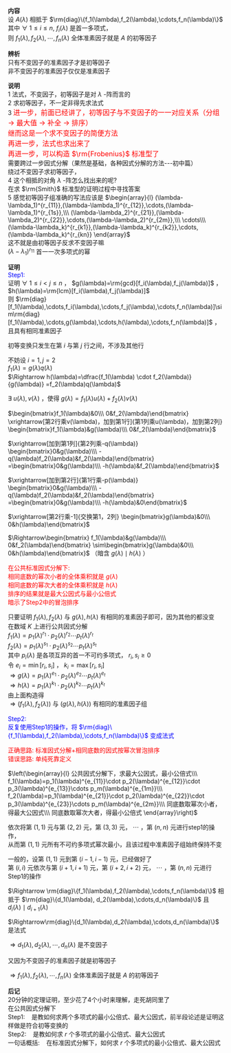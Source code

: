 **内容**  
设 $A(\lambda)$ 相抵于 $\rm{diag}\{f_1(\lambda),f_2(\lambda),\cdots,f_n(\lambda)\}$  
其中 $\forall\ 1\le i\le n,\ f_i(\lambda)$ 是首一多项式，  
则 $f_1(\lambda),f_2(\lambda),\cdots,f_n(\lambda)$ 全体准素因子就是 $A$ 的初等因子  
  
**辨析**  
只有不变因子的准素因子才是初等因子  
非不变因子的准素因子仅仅是准素因子  
  
**说明**  
1 法式，不变因子，初等因子是对 $\lambda$ -阵而言的  
2 求初等因子，不一定非得先求法式  
3 <font color=red size=3>进一步，前面已经讲了，初等因子与不变因子的一一对应关系（分组 $\to$ 最大值 $\to$ 补全 $\to$ 排序）</font>  
<font color=red size=3>继而这是一个求不变因子的简便方法</font>  
<font color=red size=3>再进一步，法式也求出来了</font>  
<font color=red size=3>再进一步，可以构造 $\rm{Frobenius}$ 标准型了</font>  
需要跨过一步因式分解（果然是基础，各种因式分解的方法---初中篇）  
绕过不变因子求初等因子，  
4 这个相抵的对角 $\lambda$ -阵怎么找出来的呢?  
在求 $\rm{Smith}$ 标准型的证明过程中寻找答案  
5 感觉初等因子组准确的写法应该是 $\begin{array}{l}  
(\lambda-\lambda_1)^{r_{11}},(\lambda-\lambda_1)^{r_{12}},\cdots,(\lambda-\lambda_1)^{r_{1s}},\\\  
(\lambda-\lambda_2)^{r_{21}},(\lambda-\lambda_2)^{r_{22}},\cdots,(\lambda-\lambda_2)^{r_{2m}},\\\  
\cdots\\\  
(\lambda-\lambda_k)^{r_{k1}},(\lambda-\lambda_k)^{r_{k2}},\cdots,(\lambda-\lambda_k)^{r_{kn}}  
\end{array}$  
这不就是由初等因子反求不变因子嘛  
 $(\lambda-\lambda_1)^{r_{11}}$ 首一一次多项式的幂  
  
**证明**  
<font color=blue>Step1:</font>  
证明 $\forall\ 1\le i<j\le n$ ， $g(\lambda)=\rm{gcd}[f_i(\lambda),f_j(\lambda)]$ ， $h(\lambda)=\rm{lcm}[f_i(\lambda),f_j(\lambda)]$  
则 $\rm{diag}[f_1(\lambda),\cdots,f_i(\lambda),\cdots,f_j(\lambda),\cdots,f_n(\lambda)]\sim\rm{diag}[f_1(\lambda),\cdots,g(\lambda),\cdots,h(\lambda),\cdots,f_n(\lambda)]$ ，  
且具有相同准素因子  
  
初等变换只发生在第 $i$ 与第 $j$ 行之间，不涉及其他行  
  
不妨设 $i=1,j=2$  
 $f_1(\lambda)=g(\lambda)q(\lambda)$  
 $\Rightarrow h(\lambda)=\dfrac{f_1(\lambda)  
\cdot f_2(\lambda)}{g(\lambda)}  
=f_2(\lambda)q(\lambda)$  
  
 $\exists\ u(\lambda),v(\lambda)$ ，使得 $g(\lambda)=f_1(\lambda)u(\lambda)+f_2(\lambda)v(\lambda)$  
  
 $\begin{bmatrix}f_1(\lambda)&0\\\ 0&f_2(\lambda)\end{bmatrix}  
\xrightarrow[第2行乘v(\lambda)，加到第1行]{第1列乘u(\lambda)，加到第2列}  
\begin{bmatrix}f_1(\lambda)&g(\lambda)\\\ 0&f_2(\lambda)\end{bmatrix}$  
  
 $\xrightarrow[加到第1列]{第2列乘-q(\lambda)}  
\begin{bmatrix}0&g(\lambda)\\\ -q(\lambda)f_2(\lambda)&f_2(\lambda)\end{bmatrix}  
=\begin{bmatrix}0&g(\lambda)\\\ -h(\lambda)&f_2(\lambda)\end{bmatrix}$  
  
 $\xrightarrow[加到第2行]{第1行乘-p(\lambda)}  
\begin{bmatrix}0&g(\lambda)\\\ -q(\lambda)f_2(\lambda)&f_2(\lambda)\end{bmatrix}  
=\begin{bmatrix}0&g(\lambda)\\\ -h(\lambda)&0\end{bmatrix}$  
  
 $\xrightarrow[第2行乘-1]{交换第1，2列}  
\begin{bmatrix}g(\lambda)&0\\\ 0&h(\lambda)\end{bmatrix}$  
  
 $\Rightarrow\begin{bmatrix}  
f_1(\lambda)&g(\lambda)\\\ 0&f_2(\lambda)\end{bmatrix}  
\sim\begin{bmatrix}g(\lambda)&0\\\ 0&h(\lambda)\end{bmatrix}$ （暗含 $g(\lambda)\mid h(\lambda)$ ）  
  
<font color=red>在公共标准因式分解下:</font>  
<font color=red>相同底数的幂次小者的全体乘积就是 $g(\lambda)$ </font>  
<font color=red>相同底数的幂次大者的全体乘积就是 $h(\lambda)$ </font>  
<font color=red>排序的结果就是最大公因式与最小公倍式</font>  
<font color=red>暗示了Step2中的冒泡排序</font>  
  
只要证明 $f_1(\lambda),f_2(\lambda)$ 与 $g(\lambda),h(\lambda)$ 有相同的准素因子即可，因为其他的都没变  
在数域 $K$ 上进行公共因式分解  
 $f_1(\lambda)=p_1(\lambda)^{r_1}\cdot  
p_2(\lambda)^{r_2}\cdots p_t(\lambda)^{r_t}$  
 $f_2(\lambda)=p_1(\lambda)^{s_1}\cdot  
p_2(\lambda)^{s_2}\cdots p_t(\lambda)^{s_t}$  
其中 $p_i(\lambda)$ 是各项互异的首一不可约多项式， $r_i,s_i\geq0$  
令 $e_i=\min[r_i,s_i]$ ， $k_i=\max[r_i,s_i]$  
 $\Rightarrow g(\lambda)=p_1(\lambda)^{e_1}\cdot  
p_2(\lambda)^{e_2}\cdots p_t(\lambda)^{e_t}$  
 $\Rightarrow h(\lambda)=p_1(\lambda)^{k_1}\cdot  
p_2(\lambda)^{k_2}\cdots p_t(\lambda)^{k_t}$  
由上面构造得  
 $\Rightarrow (f_1(\lambda),f_2(\lambda))$ 与 $(g(\lambda),h(\lambda))$ 有相同的准素因子组  
  
<font color=blue>Step2:</font>  
<font color=blue>反复使用Step1的操作，将 $\rm{diag}\{f_1(\lambda),f_2(\lambda),\cdots,f_n(\lambda)\}$ 变成法式</font>  
  
<font color=red>正确思路: 标准因式分解+相同底数的因式按幂次冒泡排序</font>  
<font color=red>错误思路: 单纯死靠定义</font>  
  
 $\left(\begin{array}{l}  
公共因式分解下，求最大公因式，最小公倍式\\\  
f_1(\lambda)=p_1(\lambda)^{e_{11}}\cdot p_2(\lambda)^{e_{12}}\cdot p_3(\lambda)^{e_{13}}\cdots p_m(\lambda)^{e_{1m}}\\\  
f_2(\lambda)=p_1(\lambda)^{e_{21}}\cdot p_2(\lambda)^{e_{22}}\cdot p_3(\lambda)^{e_{23}}\cdots p_m(\lambda)^{e_{2m}}\\\  
同底数取幂次小者，得最大公因式\\\  
同底数取幂次大者，得最小公倍式  
\end{array}\right)$  
  
依次将第 $(1,1)$ 元与第 $(2,2)$ 元，第 $(3,3)$ 元， $\cdots$ ，第 $(n,n)$ 元进行step1的操作，  
从而第 $(1,1)$ 元所有不可约多项式幂次最小，且该过程中准素因子组始终保持不变  
  
一般的，设第 $(1,1)$ 元到第 $(i-1,i-1)$ 元，已经做好了  
第 $(i,i)$ 元依次与第 $(i+1,i+1)$ 元，第 $(i+2,i+2)$ 元， $\cdots$ ，第 $(n,n)$ 元进行Step1的操作  
  
 $\Rightarrow \rm{diag}\{f_1(\lambda),f_2(\lambda),\cdots,f_n(\lambda)\}$ 相抵于 $\rm{diag}\{d_1(\lambda),  
d_2(\lambda),\cdots,d_n(\lambda)\}$ 且 $d_i(\lambda)\mid d_{i+1}(\lambda)$  
  
 $\Rightarrow\rm{diag}\{d_1(\lambda),d_2(\lambda),\cdots,d_n(\lambda)\}$ 是法式  
  
 $\Rightarrow d_1(\lambda),d_2(\lambda),\cdots,d_n(\lambda)$ 是不变因子  
  
又因为不变因子的准素因子就是初等因子  
  
 $\Rightarrow f_1(\lambda),f_2(\lambda),\cdots,f_n(\lambda)$ 全体准素因子就是 $A$ 的初等因子  
  
**后记**  
20分钟的定理证明，至少花了4个小时来理解，走死胡同里了  
在公共因式分解下  
Step1: $\enspace$ 是教如何求两个多项式的最小公倍式、最大公因式，前半段论述是证明这样做是符合初等变换的  
Step2: $\enspace$ 是教如何求 $r$ 个多项式的最小公倍式、最大公因式  
一句话概括: $\enspace$  在标准因式分解下，如何求 $r$ 个多项式的最小公倍式、最大公因式  
